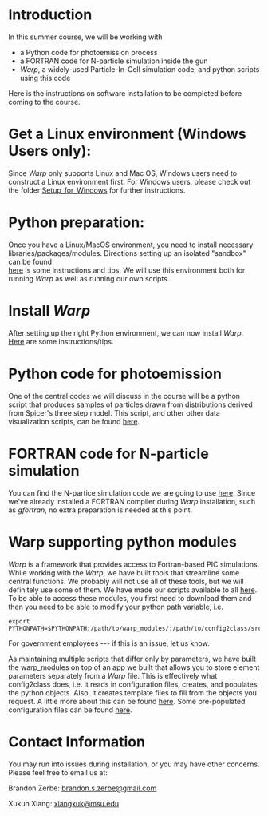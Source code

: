 # Introduction
In this summer course, we will be working with 
* a Python code for photoemission process
* a FORTRAN code for N-particle simulation inside the gun
* *Warp*, a widely-used Particle-In-Cell simulation code, and python scripts using this code

Here is the instructions on software installation to be completed before coming to the course.

# Get a Linux environment (Windows Users only):
Since *Warp* only supports Linux and Mac OS, Windows users need to construct a Linux environment first. For Windows users, please check out the folder [Setup_for_Windows](https://github.com/FESUS-USPAS2018/USPAS_Summer_2018/blob/master/Setup_for_Windows) for further instructions. 

# Python preparation:
Once you have a Linux/MacOS environment, you need to install necessary libraries/packages/modules.  Directions setting up an isolated "sandbox" can be found  
[here](https://github.com/FESUS-USPAS2018/USPAS_Summer_2018/tree/master/python_sandbox) is some instructions and tips.  We will use this environment both for running *Warp* as well as running our own scripts.

# Install *Warp*
After setting up the right Python environment, we can now install *Warp*. [Here](https://github.com/FESUS-USPAS2018/USPAS_Summer_2018/tree/master/warp) are some instructions/tips.

# Python code for photoemission
One of the central codes we will discuss in the course will be a python script that produces samples of particles drawn from distributions derived from Spicer's three step model.  This script, and other other data visualization scripts, can be found [here](https://github.com/FESUS-USPAS2018/USPAS_Summer_2018/tree/master/python_scripts).

# FORTRAN code for N-particle simulation
You can find the N-partice simulation code we are going to use [here](https://github.com/FESUS-USPAS2018/USPAS_Summer_2018/tree/master/N_Particle_simulation). Since we've already installed a FORTRAN compiler during *Warp* installation, such as *gfortran*, no extra preparation is needed at this point.

# Warp supporting python modules
*Warp* is a framework that provides access to Fortran-based PIC simulations.  While working with the *Warp*, we have built tools that streamline some central functions.  We probably will not use all of these tools, but we will definitely use some of them.  We have made our scripts available to all [here](https://github.com/FESUS-USPAS2018/USPAS_Summer_2018/tree/master/warp_modules).  To be able to access these modules, you first need to download them and then you need to be able to modify your python path variable, i.e. 
```
export PYTHONPATH=$PYTHONPATH:/path/to/warp_modules/:/path/to/config2class/src
```  
For government employees --- if this is an issue, let us know.

As maintaining multiple scripts that differ only by parameters, we have built the warp_modules on top of an app we built that
allows you to store element parameters separately from a *Warp* file.  This is effectively what config2class does, i.e. 
it reads in configuration files, creates, and populates the python objects.  Also, it creates template files to fill 
from the objects you request.  A little more about this can be found [here](https://github.com/FESUS-USPAS2018/USPAS_Summer_2018/tree/master/config2class).  Some pre-populated configuration files can be found [here](https://github.com/FESUS-USPAS2018/USPAS_Summer_2018/tree/master/warp_configs).

# Contact Information
You may run into issues during installation, or you may have other concerns.  Please feel free to email us at:

Brandon Zerbe: brandon.s.zerbe@gmail.com

Xukun Xiang: xiangxuk@msu.edu
